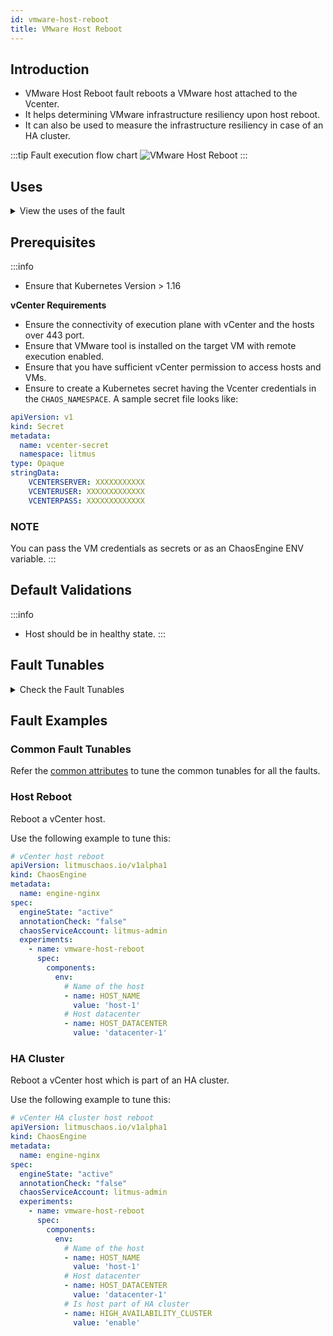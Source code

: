 ```yaml
---
id: vmware-host-reboot
title: VMware Host Reboot
---
```

## Introduction
- VMware Host Reboot fault reboots a VMware host attached to the Vcenter.
- It helps determining VMware infrastructure resiliency upon host reboot.
- It can also be used to measure the infrastructure resiliency in case of an HA cluster.

:::tip Fault execution flow chart
![VMware Host Reboot](./static/images/vmware-host-reboot.png)
:::

## Uses
<details>
<summary>View the uses of the fault</summary>
<div>
This fault has a high blast radius wherein all the VMs under the target host get disrupted. It can be used to measure the impact of host reboot on the VMs and underlying applications. It can be also used to measure the effectiveness of an HA cluster.
</div>
</details>

## Prerequisites
:::info
- Ensure that Kubernetes Version > 1.16 

**vCenter Requirements**
- Ensure the connectivity of execution plane with vCenter and the hosts over 443 port. 
- Ensure that VMware tool is installed on the target VM with remote execution enabled.
- Ensure that you have sufficient vCenter permission to access hosts and VMs.
- Ensure to create a Kubernetes secret having the Vcenter credentials in the `CHAOS_NAMESPACE`. A sample secret file looks like:
```yaml
apiVersion: v1
kind: Secret
metadata:
  name: vcenter-secret
  namespace: litmus
type: Opaque
stringData:
    VCENTERSERVER: XXXXXXXXXXX
    VCENTERUSER: XXXXXXXXXXXXX
    VCENTERPASS: XXXXXXXXXXXXX
```
### NOTE
You can pass the VM credentials as secrets or as an ChaosEngine ENV variable.
:::

## Default Validations
:::info
- Host should be in healthy state.
:::

## Fault Tunables
<details>
    <summary>Check the Fault Tunables</summary>
    <h2>Mandatory Fields</h2>
    <table>
      <tr>
        <th> Variables </th>
        <th> Description </th>
        <th> Notes </th>
      </tr>
      <tr>
        <td> HOST_NAME </td>
        <td> The name of the target host </td>
        <td> Eg. host-1 </td>
      </tr>
      <tr>
        <td> HOST_DATACENTER </td>
        <td> The name of the datacenter to which the host belongs </td>
        <td> Eg. datacenter-1 </td>
      </tr>
      <tr>
        <td> HIGH_AVAILABILITY_CLUSTER </td>
        <td> Whether the host is part of a high availability cluster </td>
        <td> Default value: disable. Supported: disable, enable </td>
      </tr>
    </table>
    <h2>Optional Fields</h2>
    <table>
      <tr>
        <th> Variables </th>
        <th> Description </th>
        <th> Notes </th>
      </tr>
      <tr>
        <td> RAMP_TIME </td>
        <td> Period to wait before and after injection of chaos in sec </td>
        <td> Eg. 30 </td>
      </tr>
    </table>
</details>

## Fault Examples

### Common Fault Tunables
Refer the [common attributes](../common-tunables-for-all-faults) to tune the common tunables for all the faults.

### Host Reboot
Reboot a vCenter host.

Use the following example to tune this:

[embedmd]:# (./static/manifests/vmware-host-reboot/host-reboot.yaml yaml)
```yaml
# vCenter host reboot
apiVersion: litmuschaos.io/v1alpha1
kind: ChaosEngine
metadata:
  name: engine-nginx
spec:
  engineState: "active"
  annotationCheck: "false"
  chaosServiceAccount: litmus-admin
  experiments:
    - name: vmware-host-reboot
      spec:
        components:
          env:
            # Name of the host
            - name: HOST_NAME
              value: 'host-1'
            # Host datacenter
            - name: HOST_DATACENTER
              value: 'datacenter-1'
```

### HA Cluster
Reboot a vCenter host which is part of an HA cluster.

Use the following example to tune this:

[embedmd]:# (./static/manifests/vmware-host-reboot/ha-host-reboot.yaml yaml)
```yaml
# vCenter HA cluster host reboot
apiVersion: litmuschaos.io/v1alpha1
kind: ChaosEngine
metadata:
  name: engine-nginx
spec:
  engineState: "active"
  annotationCheck: "false"
  chaosServiceAccount: litmus-admin
  experiments:
    - name: vmware-host-reboot
      spec:
        components:
          env:
            # Name of the host
            - name: HOST_NAME
              value: 'host-1'
            # Host datacenter
            - name: HOST_DATACENTER
              value: 'datacenter-1'
            # Is host part of HA cluster
            - name: HIGH_AVAILABILITY_CLUSTER
              value: 'enable'
```
